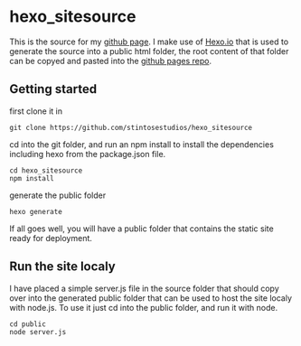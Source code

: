 # hexo_sitesource

This is the source for my [github page](https://stintosestudios.github.io/). I make use of [Hexo.io](https://hexo.io/) that is used to generate the source into a public html folder, the root content of that folder can be copyed and pasted into the [github pages repo](https://github.com/stintosestudios/stintosestudios.github.io).

## Getting started

first clone it in

    git clone https://github.com/stintosestudios/hexo_sitesource

cd into the git folder, and run an npm install to install the dependencies including hexo from the package.json file.

    cd hexo_sitesource
    npm install

generate the public folder

    hexo generate

If all goes well, you will have a public folder that contains the static site ready for deployment.

## Run the site localy

I have placed a simple server.js file in the source folder that should copy over into the generated public folder that can be used to host the site localy with node.js. To use it just cd into the public folder, and run it with node.

    cd public
    node server.js
